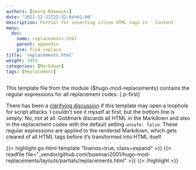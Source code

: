 ```yaml
---
authors: [Georg Makowski]
date: "2021-12-21T22:32:04+01:00"
description: Partial for inserting inline HTML tags in `.Content`
menu:
  doc:
    name: replacements.html
    parent: appendix
    pre: find_replace
title: 'replacements.html'
weight: 1055
categories: [Markdown]
tags: [Replacement]
---
```


This template file from the module {$hugo-mod-replacements} contains the regular expressions for all replacement codes.
{.p-first} <!--more-->

There has been a [clarifying discussion][forum-topic] if this template may open a loophole for script attacks. I couldn’t see it myself at first, but the bottom line is simply: No, not at all. Goldmark discards all HTML in the Markdown and also in the replacement codes with the default setting `unsafe: false`. These regular expressions are applied to the rendered Markdown, which gets cleared of all HTML tags before it’s transformed into HTML itself.

{{< highlight go-html-template "linenos=true, class=expand" >}}
{{< readfile file="_vendor/github.com/bowman2001/hugo-mod-replacements/layouts/partials/replacements.html" >}}
{{< /highlight >}}

[forum-topic]: https://discourse.gohugo.io/t/get-missing-inline-html-tags-in-markdown-without-enabling-html/40234 